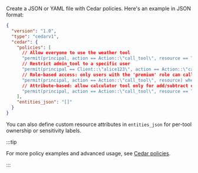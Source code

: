 Create a JSON or YAML file with Cedar policies. Here's an example in JSON
format:

```json
{
  "version": "1.0",
  "type": "cedarv1",
  "cedar": {
    "policies": [
      // Allow everyone to use the weather tool
      "permit(principal, action == Action::\"call_tool\", resource == Tool::\"weather\");",
      // Restrict admin_tool to a specific user
      "permit(principal == Client::\"alice123\", action == Action::\"call_tool\", resource == Tool::\"admin_tool\");",
      // Role-based access: only users with the 'premium' role can call any tool
      "permit(principal, action == Action::\"call_tool\", resource) when { principal.claim_roles.contains(\"premium\") };",
      // Attribute-based: allow calculator tool only for add/subtract operations
      "permit(principal, action == Action::\"call_tool\", resource == Tool::\"calculator\") when { resource.arg_operation == \"add\" || resource.arg_operation == \"subtract\" };"
    ],
    "entities_json": "[]"
  }
}
```

You can also define custom resource attributes in `entities_json` for per-tool
ownership or sensitivity labels.

:::tip

For more policy examples and advanced usage, see
[Cedar policies](../concepts/cedar-policies.md).

:::
